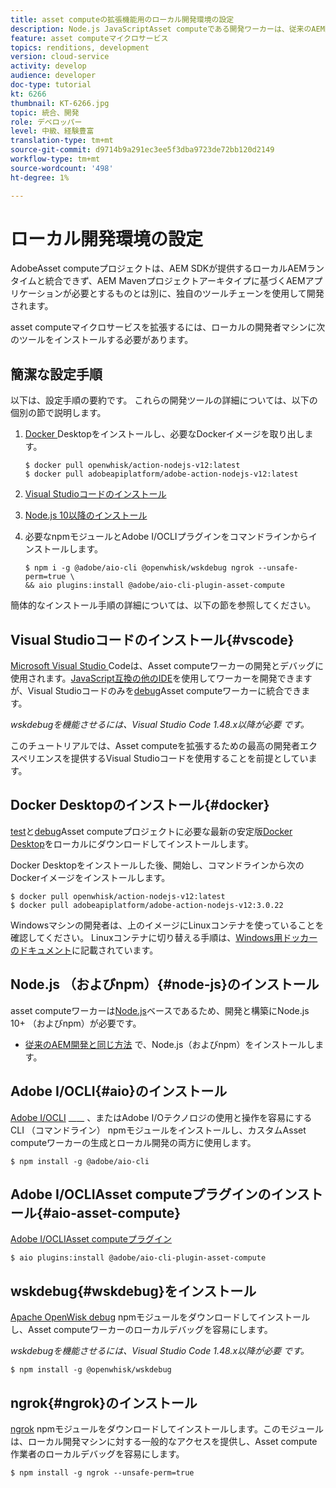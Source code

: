 ```yaml
---
title: asset computeの拡張機能用のローカル開発環境の設定
description: Node.js JavaScriptAsset computeである開発ワーカーは、従来のAEM開発とは異なる、特定の開発ツール（Node.jsや様々なnpmモジュール、Docker Desktop、Microsoft Visual Studio Codeなど）を必要とします。
feature: asset computeマイクロサービス
topics: renditions, development
version: cloud-service
activity: develop
audience: developer
doc-type: tutorial
kt: 6266
thumbnail: KT-6266.jpg
topic: 統合、開発
role: デベロッパー
level: 中級、経験豊富
translation-type: tm+mt
source-git-commit: d9714b9a291ec3ee5f3dba9723de72bb120d2149
workflow-type: tm+mt
source-wordcount: '498'
ht-degree: 1%

---
```



# ローカル開発環境の設定

AdobeAsset computeプロジェクトは、AEM SDKが提供するローカルAEMランタイムと統合できず、AEM Mavenプロジェクトアーキタイプに基づくAEMアプリケーションが必要とするものとは別に、独自のツールチェーンを使用して開発されます。

asset computeマイクロサービスを拡張するには、ローカルの開発者マシンに次のツールをインストールする必要があります。

## 簡潔な設定手順

以下は、設定手順の要約です。 これらの開発ツールの詳細については、以下の個別の節で説明します。

1. [Docker ](https://www.docker.com/products/docker-desktop) Desktopをインストールし、必要なDockerイメージを取り出します。

   ```
   $ docker pull openwhisk/action-nodejs-v12:latest
   $ docker pull adobeapiplatform/adobe-action-nodejs-v12:latest
   ```

1. [Visual Studioコードのインストール](https://code.visualstudio.com/download)
1. [Node.js 10以降のインストール](../../local-development-environment/development-tools.md#node-js)
1. 必要なnpmモジュールとAdobe I/OCLIプラグインをコマンドラインからインストールします。

   ```
   $ npm i -g @adobe/aio-cli @openwhisk/wskdebug ngrok --unsafe-perm=true \
   && aio plugins:install @adobe/aio-cli-plugin-asset-compute
   ```

簡体的なインストール手順の詳細については、以下の節を参照してください。

## Visual Studioコードのインストール{#vscode}

[Microsoft Visual Studio ](https://code.visualstudio.com/download) Codeは、Asset computeワーカーの開発とデバッグに使用されます。[JavaScript互換の他のIDE](../../local-development-environment/development-tools.md#set-up-the-development-ide)を使用してワーカーを開発できますが、Visual Studioコードのみを[debug](../test-debug/debug.md)Asset computeワーカーに統合できます。

_wskdebugを機能させるには、Visual Studio Code 1.48.x以降が必要 [](#wskdebug) です。_

このチュートリアルでは、Asset computeを拡張するための最高の開発者エクスペリエンスを提供するVisual Studioコードを使用することを前提としています。

## Docker Desktopのインストール{#docker}

[test](../test-debug/test.md)と[debug](../test-debug/debug.md)Asset computeプロジェクトに必要な最新の安定版[Docker Desktop](https://www.docker.com/products/docker-desktop)をローカルにダウンロードしてインストールします。

Docker Desktopをインストールした後、開始し、コマンドラインから次のDockerイメージをインストールします。

```
$ docker pull openwhisk/action-nodejs-v12:latest
$ docker pull adobeapiplatform/adobe-action-nodejs-v12:3.0.22
```

Windowsマシンの開発者は、上のイメージにLinuxコンテナを使っていることを確認してください。 Linuxコンテナに切り替える手順は、[Windows用ドッカーのドキュメント](https://docs.docker.com/docker-for-windows/)に記載されています。

## Node.js （およびnpm）{#node-js}のインストール

asset computeワーカーは[Node.js](https://nodejs.org/)ベースであるため、開発と構築にNode.js 10+ （およびnpm）が必要です。

+ [従来のAEM開発と同じ方法](../../local-development-environment/development-tools.md#node-js) で、Node.js（およびnpm）をインストールします。

## Adobe I/OCLI{#aio}のインストール

[Adobe I/OCLI](../../local-development-environment/development-tools.md#aio-cli) ____ 、またはAdobe I/Oテクノロジの使用と操作を容易にするCLI （コマンドライン） npmモジュールをインストールし、カスタムAsset computeワーカーの生成とローカル開発の両方に使用します。

```
$ npm install -g @adobe/aio-cli
```

## Adobe I/OCLIAsset computeプラグインのインストール{#aio-asset-compute}

[Adobe I/OCLIAsset computeプラグイン](https://github.com/adobe/aio-cli-plugin-asset-compute)

```
$ aio plugins:install @adobe/aio-cli-plugin-asset-compute
```

## wskdebug{#wskdebug}をインストール

[Apache OpenWisk debug](https://www.npmjs.com/package/@openwhisk/wskdebug) npmモジュールをダウンロードしてインストールし、Asset computeワーカーのローカルデバッグを容易にします。

_wskdebugを機能させるには、Visual Studio Code 1.48.x以降が必要 [](#wskdebug) です。_

```
$ npm install -g @openwhisk/wskdebug
```

## ngrok{#ngrok}のインストール

[ngrok](https://www.npmjs.com/package/ngrok) npmモジュールをダウンロードしてインストールします。このモジュールは、ローカル開発マシンに対する一般的なアクセスを提供し、Asset compute作業者のローカルデバッグを容易にします。

```
$ npm install -g ngrok --unsafe-perm=true
```
